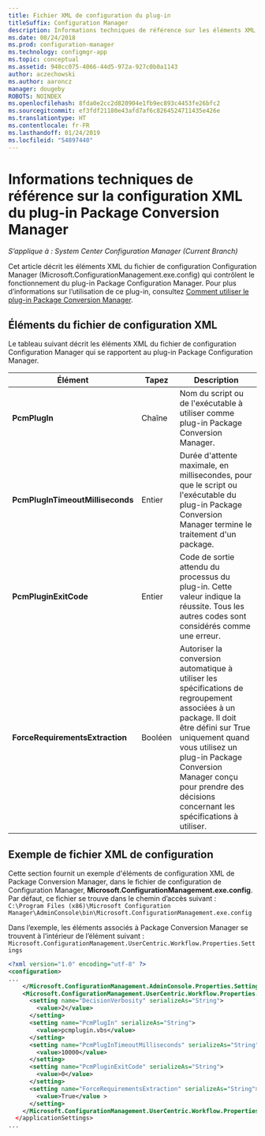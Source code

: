 ```yaml
---
title: Fichier XML de configuration du plug-in
titleSuffix: Configuration Manager
description: Informations techniques de référence sur les éléments XML du plug-in Package Conversion Manager.
ms.date: 08/24/2018
ms.prod: configuration-manager
ms.technology: configmgr-app
ms.topic: conceptual
ms.assetid: 940cc075-4066-44d5-972a-927c0b0a1143
author: aczechowski
ms.author: aaroncz
manager: dougeby
ROBOTS: NOINDEX
ms.openlocfilehash: 8fda0e2cc2d820904e1fb9ec893c4453fe26bfc2
ms.sourcegitcommit: ef3fdf21180e43afd7af6c8264524711435e426e
ms.translationtype: HT
ms.contentlocale: fr-FR
ms.lasthandoff: 01/24/2019
ms.locfileid: "54897440"
---
```

# <a name="technical-reference-for-the-package-conversion-manager-plug-in-configuration-xml"></a>Informations techniques de référence sur la configuration XML du plug-in Package Conversion Manager

*S’applique à : System Center Configuration Manager (Current Branch)*

<!--1357861-->

Cet article décrit les éléments XML du fichier de configuration Configuration Manager (Microsoft.ConfigurationManagement.exe.config) qui contrôlent le fonctionnement du plug-in Package Configuration Manager. Pour plus d’informations sur l’utilisation de ce plug-in, consultez [Comment utiliser le plug-in Package Conversion Manager](/sccm/apps/pcm/how-to-use-plug-in).



## <a name="xml-configuration-elements"></a>Éléments du fichier de configuration XML

Le tableau suivant décrit les éléments XML du fichier de configuration Configuration Manager qui se rapportent au plug-in Package Configuration Manager.

|Élément  |Tapez  |Description  |
|---------|---------|---------|
|**PcmPlugIn**|Chaîne|Nom du script ou de l'exécutable à utiliser comme plug-in Package Conversion Manager.|
|**PcmPlugInTimeoutMilliseconds**|Entier|Durée d'attente maximale, en millisecondes, pour que le script ou l'exécutable du plug-in Package Conversion Manager termine le traitement d'un package.|
|**PcmPluginExitCode**|Entier|Code de sortie attendu du processus du plug-in. Cette valeur indique la réussite. Tous les autres codes sont considérés comme une erreur.|
|**ForceRequirementsExtraction**|Booléen|Autoriser la conversion automatique à utiliser les spécifications de regroupement associées à un package. Il doit être défini sur True uniquement quand vous utilisez un plug-in Package Conversion Manager conçu pour prendre des décisions concernant les spécifications à utiliser.|



## <a name="sample-configuration-xml"></a>Exemple de fichier XML de configuration

Cette section fournit un exemple d'éléments de configuration XML de Package Conversion Manager, dans le fichier de configuration de Configuration Manager, **Microsoft.ConfigurationManagement.exe.config**. Par défaut, ce fichier se trouve dans le chemin d’accès suivant :  
`C:\Program Files (x86)\Microsoft Configuration Manager\AdminConsole\bin\Microsoft.ConfigurationManagement.exe.config`

Dans l’exemple, les éléments associés à Package Conversion Manager se trouvent à l’intérieur de l’élément suivant : `Microsoft.ConfigurationManagement.UserCentric.Workflow.Properties.Settings`

``` XML
<?xml version="1.0" encoding="utf-8" ?>
<configuration>
...
    </Microsoft.ConfigurationManagement.AdminConsole.Properties.Settings>
    <Microsoft.ConfigurationManagement.UserCentric.Workflow.Properties.Settings>
      <setting name="DecisionVerbosity" serializeAs="String">
        <value>2</value>
      </setting>
      <setting name="PcmPlugIn" serializeAs="String">
        <value>pcmplugin.vbs</value>
      </setting>
      <setting name="PcmPlugInTimeoutMilliseconds" serializeAs="String">
        <value>10000</value>
      </setting>
      <setting name="PcmPluginExitCode" serializeAs="String">
        <value>0</value>
      </setting>
      <setting name="ForceRequirementsExtraction" serializeAs="String">
        <value>True</value >
      </setting>
    </Microsoft.ConfigurationManagement.UserCentric.Workflow.Properties.Settings>
  </applicationSettings>
...
```

